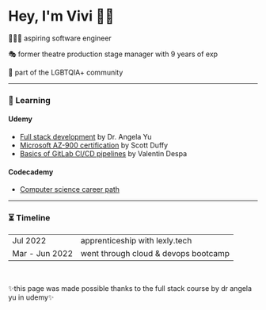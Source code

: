 <h1>Hey, I'm Vivi 👋🏻</h1>
  <p>👩🏻‍💻 aspiring software engineer</p>
  <p>🎭 former theatre production stage manager with 9 years of exp</p>
  <p>🌈 part of the LGBTQIA+ community</p>
<hr>
<h3>📖 Learning</h3>
  <h4>Udemy</h4>
    <ul>
      <li><a href="https://udemy.com/course/the-complete-web-development-bootcamp/">Full stack development</a> by Dr. Angela Yu</li>
      <li><a href="https://nlbsg.udemy.com/course/az900-azure/">Microsoft AZ-900 certification</a> by Scott Duffy</li>
      <li><a href="https://nlbsg.udemy.com/course/gitlab-ci-pipelines-ci-cd-and-devops-for-beginners/">Basics of GitLab CI/CD pipelines</a> by Valentin Despa</li>
    </ul>
   <h4>Codecademy</h4>
     <ul>
      <li><a href="https://www.codecademy.com/learn/paths/computer-science">Computer science career path</a></li>
     </ul>
<hr>
<h3>⏳ Timeline</h3>
   <table>
    <tr>
      <td>Jul 2022</td>
      <td>apprenticeship with lexly.tech</td>
    </tr>
    <tr>
      <td>Mar - Jun 2022</td>
      <td>went through cloud & devops bootcamp</td>
    </tr>
  </table>
 <br> 
 <p>✨this page was made possible thanks to the full stack course by dr angela yu in udemy✨</p>
